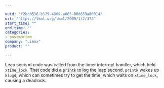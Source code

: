 ```yaml
---

uuid: "f2bc0516-b129-4809-a665-88d659a80014"
url: "https://lkml.org/lkml/2009/1/2/373"
start_time: ""
end_time: ""
categories:
- postmortem
company: "Linux"
product: ""

---
```


Leap second code was called from the timer interrupt handler, which held `xtime_lock`. That code did a `printk` to log the leap second. `printk` wakes up `klogd`, which can sometimes try to get the time, which waits on `xtime_lock`, causing a deadlock.
